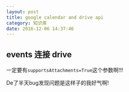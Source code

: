 ```yaml
---
layout: post
title: google calendar and drive api
category: 知识库
date: 2016-12-06 14:37:46
---
```


## events 连接 drive
一定要有`supportsAttachments=True`这个参数啊!!!

De了半天bug发现问题是这样子的我好气啊!
